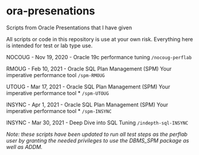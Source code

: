 # ora-presenations
Scripts from Oracle Presentations that I have given

All scripts or code in this repository is use at your own risk.
Everything here is intended for test or lab type use.


NOCOUG - Nov 19, 2020 - Oracle 19c performance tuning
```/nocoug-perflab```

RMOUG - Feb 10, 2021 - Oracle SQL Plan Management (SPM) Your imperative performance tool
```/spm-RMOUG```

UTOUG - Mar 17, 2021 - Oracle SQL Plan Management (SPM) Your imperative performance tool *
```/spm-UTOUG```

INSYNC - Apr 1, 2021 - Oracle SQL Plan Management (SPM) Your imperative performance tool *
```/spm-INSYNC```

INSYNC - Mar 30, 2021 - Deep Dive into SQL Tuning
```/indepth-sql-INSYNC```

*Note: these scripts have been updated to run all test steps as the perflab user by granting the needed privileges to use the DBMS_SPM package as well as ADDM.*
